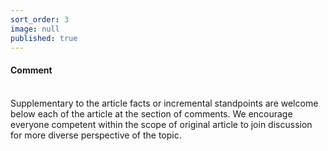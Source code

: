 ```yaml
---
sort_order: 3
image: null
published: true
---
```


#### **Comment**
<br>
Supplementary to the article facts or incremental standpoints are welcome below each of the article at the section of comments. We encourage everyone competent within the scope of original article to join discussion for more diverse perspective of the topic.
